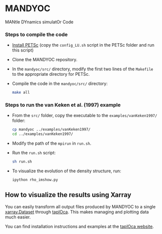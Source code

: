 # MANDYOC #

MANtle DYnamics simulatOr Code

### Steps to compile the code ###
* [Install PETSc](https://www.mcs.anl.gov/petsc/) (copy the `config_LU.sh` script in
the PETSc folder and run this script)

* Clone the MANDYOC repository.

* In the `mandyoc/src/` directory, modify the first two lines of the `Makefile` to
the appropriate directory for PETSc.

* Compile the code in the `mandyoc/src/` directory:

    ```bash
    make all
    ```


### Steps to run the van Keken et al. (1997) example ###
* From the `src/` folder, copy the executable to the `examples/vanKeken1997/` folder:

    ```bash
    cp mandyoc ../examples/vanKeken1997/
    cd ../examples/vanKeken1997/
    ```

* Modify the path of the `mpirun` in `run.sh`.

* Run the `run.sh` script:

    ```bash
    sh run.sh
    ```

* To visualize the evolution of the density structure, run:

    ```bash
    ipython rho_imshow.py
    ```


## How to visualize the results using Xarray
You can easily transform all output files produced by MANDYOC to a single
[xarray.Dataset](https://xarray.pydata.org/en/stable/)
through [tapIOca](https://github.com/aguspesce/tapioca).
This makes managing and plotting data much easier.

You can find installation instructions and examples at the
[tapIOca website](https://github.com/aguspesce/tapioca).

